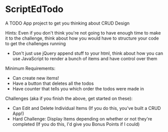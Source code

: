 # ScriptEdTodo

A TODO App project to get you thinking about CRUD Design

Hints: Even if you don't think you're not going to have enough time to make it to the challenge, think about how you would have to structure your code to get the challenges running

  - Don't just use jQuery append stuff to your html, think about how you can use JavaScript to render a bunch of items and have control over them
  
Minimum Requirements:

 - Can create new items!
 - Have a button that deletes all the todos
 - Have counter that tells you which order the todos were made in
 
Challenges (aka if you finish the above, get started on these):

 - Can Edit and Delete Individual Items (If you do this, you've built a CRUD App!)
 - Hard Challenge: Display Items depending on whether or not they're completed (If you do this, I'd give you Bonus Points if I could)
